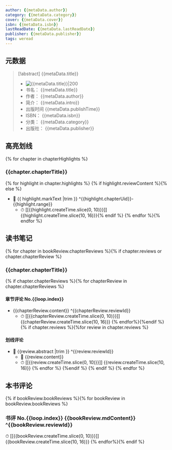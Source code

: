 ```yaml
---
author: {{metaData.author}}
category: {{metaData.category}}
cover: {{metaData.cover}}
isbn: {{metaData.isbn}}
lastReadDate: {{metaData.lastReadDate}}
publisher: {{metaData.publisher}}
tags: weread
---
```


## 元数据

> [!abstract] {{metaData.title}}
> - ![ {{metaData.title}}|200]({{metaData.cover}})
> - 书名： {{metaData.title}}
> - 作者： {{metaData.author}}
> - 简介： {{metaData.intro}}
> - 出版时间 {{metaData.publishTime}}
> - ISBN： {{metaData.isbn}}
> - 分类： {{metaData.category}}
> - 出版社： {{metaData.publisher}}

## 高亮划线
{% for chapter in chapterHighlights %}
### {{chapter.chapterTitle}}
{% for highlight in chapter.highlights %}
{% if highlight.reviewContent %}{% else %}
- 📌 {{ highlight.markText |trim }} ^{{highlight.chapterUid}}-{{highlight.range}}
    - ⏱ [[{{highlight.createTime.slice(0, 10)}}]] {{highlight.createTime.slice(10, 16)}}{% endif %} {% endfor %}{% endfor %}
## 读书笔记
{% for chapter in bookReview.chapterReviews %}{% if chapter.reviews or chapter.chapterReview %}
### {{chapter.chapterTitle}}
{% if chapter.chapterReviews %}{% for chapterReview in chapter.chapterReviews %}
#### 章节评论 No.{{loop.index}}
- {{chapterReview.content}} ^{{chapterReview.reviewId}}
    - ⏱ [[{{chapterReview.createTime.slice(0, 10)}}]] {{chapterReview.createTime.slice(10, 16)}} {% endfor%}{%endif %}{% if chapter.reviews %}{%for review in chapter.reviews %}
#### 划线评论
- 📌 {{review.abstract |trim }} ^{{review.reviewId}}
    - 💭 {{review.content}}
    - ⏱ [[{{review.createTime.slice(0, 10)}}]] {{review.createTime.slice(10, 16)}}
{% endfor %} {%endif %} {% endif %} {% endfor %}
## 本书评论
{% if bookReview.bookReviews %}{% for bookReview in bookReview.bookReviews %}
### 书评 No.{{loop.index}} {{bookReview.mdContent}} ^{{bookReview.reviewId}}
⏱ [[{{bookReview.createTime.slice(0, 10)}}]] {{bookReview.createTime.slice(10, 16)}}
{% endfor%}{% endif %}
